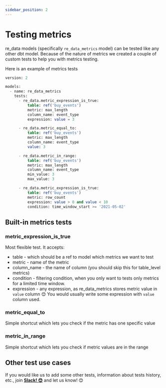 ```yaml
---
sidebar_position: 2
---
```


# Testing metrics

re_data models (specifically `re_data_metrics` model) can be tested like any other dbt model. Because of the nature of metrics we created a couple of custom tests to help you with metrics testing.

Here is an example of metrics tests

```sql title="models/metrics/re_data_metrics.yml"  
version: 2

models:
  - name: re_data_metrics
    tests:
      - re_data.metric_expression_is_true:
          table: ref('buy_events')
          metric: max_length
          column_name: event_type
          expression: value = 3

      - re_data.metric_equal_to:
          table: ref('buy_events')
          metric: max_length
          column_name: event_type
          value: 3

      - re_data.metric_in_range:
          table: ref('buy_events')
          metric: max_length
          column_name: event_type
          min_value: 3
          max_value: 3

      - re_data.metric_expression_is_true:
          table: ref('buy_events')
          metric: row_count
          expression: value > 0 and value < 10
          condition: time_window_start >= '2021-05-02'
```

## Built-in metrics tests

### metric_expression_is_true

Most flexible test. It accepts:
 - table - which should be a ref to model which metrics we want to test
 - metric - name of the metric
 - column_name - the name of column (you should skip this for table_level metrics)
 - condition - filtering condition, when you only want to tests only metrics for a limited time window.
 - expression - any expression, as re_data_metrics stores metric value in `value` column 😊 You would usually write some expression with `value` column used.

### metric_equal_to

Simple shortcut which lets you check if the metric has one specific value

### metric_in_range

Simple shortcut which lets you check if metric values are in the range

## Other test use cases

If you would like us to add some other tests, information about tests history, etc., join **[Slack! 😊](https://www.getre.io/slack)** and let us know! 😊  
